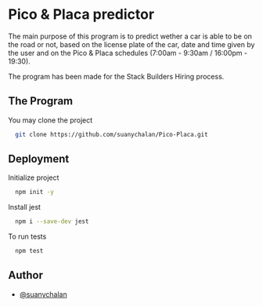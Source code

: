
# Pico & Placa predictor


The main purpose of this program is to predict wether a car is able to be on the road or not, 
based on the license plate of the car, date and time given by the user and on the Pico & Placa schedules (7:00am - 9:30am / 16:00pm - 19:30).

The program has been made for the Stack Builders Hiring process.

## The Program

You may clone the project

```bash
  git clone https://github.com/suanychalan/Pico-Placa.git
```

## Deployment 

Initialize project

```bash
  npm init -y
```

Install jest

```bash
  npm i --save-dev jest
```
To run tests

```bash
  npm test
```



## Author

- [@suanychalan](https://github.com/suanychalan)
